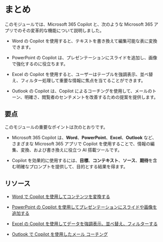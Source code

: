 # まとめ

このモジュールでは、Microsoft 365 Copilot と、次のような Microsoft 365 アプリでのその変革的な機能について説明しました。

- Word の Copilot を使用すると、テキストを書き換えて編集可能な表に変換できます。

- PowerPoint の Copilot は、プレゼンテーションにスライドを追加し、画像で強化するのに役立ちます。

- Excel の Copilot を使用すると、ユーザーはテーブルを強調表示、並べ替え、フィルター処理して重要な情報に焦点を当てることができます。

- Outlook の Copilot は、Copilot によるコーチングを使用して、メールのトーン、明確さ、閲覧者のセンチメントを改善するための提案を提供します。

## 要点

このモジュールの重要なポイントは次のとおりです。

- Microsoft 365 Copilot は、**Word**、**PowerPoint**、**Excel**、**Outlook** など、さまざまな Microsoft 365 アプリで Copilot を使用することで、情報の編集、変換、および書き換えに役立つ AI 搭載ツールです。

- Copilot を効果的に使用するには、**目標**、**コンテキスト**、**ソース**、**期待**を含む明確なプロンプトを提供して、目的とする結果を得ます。

## リソース

- [Word で Copilot を使用してコンテンツを変換する](https://support.microsoft.com/office/transform-your-content-with-copilot-in-word-923d9763-f896-4da7-8a3f-5b12c3bfc475)

- [PowerPoint の Copilot を使用してプレゼンテーションにスライドや画像を追加する](https://support.microsoft.com/office/add-a-slide-or-image-to-your-presentation-with-copilot-in-powerpoint-ae906e57-db71-4f46-8ed5-c1e2cebe6a80)

- [Excel の Copilot を使用してデータを強調表示、並べ替え、フィルターする](https://support.microsoft.com/office/highlight-sort-and-filter-your-data-with-copilot-in-excel-05302e3f-de42-4475-b235-be9cb3d4e936)

- [Outlook で Copilot を使用したメール コーチング](https://support.microsoft.com/office/email-coaching-with-copilot-in-outlook-91a3cd56-1586-4a31-85c7-2eb8cdb02405#OSVersion=iOS)
